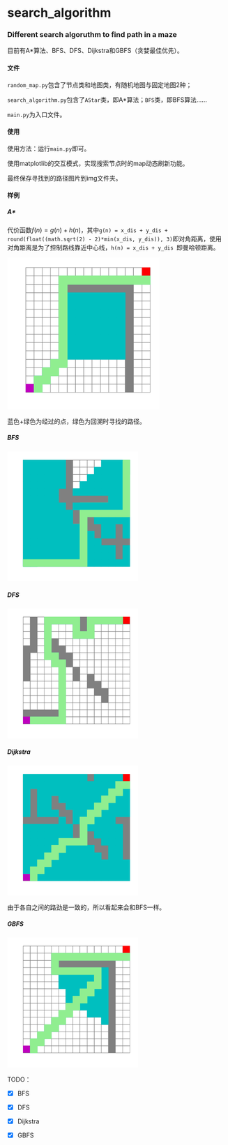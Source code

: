 # search_algorithm
### Different search algoruthm to find path in a maze

目前有A*算法、BFS、DFS、Dijkstra和GBFS（贪婪最佳优先）。



#### 文件

`random_map.py`包含了节点类和地图类，有随机地图与固定地图2种；

`search_algorithm.py`包含了`AStar`类，即A*算法；`BFS`类，即BFS算法……

`main.py`为入口文件。



#### 使用

使用方法：运行`main.py`即可。

使用matplotlib的交互模式，实现搜索节点时的map动态刷新功能。

最终保存寻找到的路径图片到img文件夹。



#### 样例

##### A*

代价函数$f(n) = g(n)+h(n)$，其中`g(n) = x_dis + y_dis + round(float((math.sqrt(2) - 2)*min(x_dis, y_dis)), 3)`即对角距离，使用对角距离是为了控制路线靠近中心线，`h(n) = x_dis + y_dis `即曼哈顿距离。

<img src="img/AStar.png" alt="A*示例" style="zoom:70%;" />

蓝色+绿色为经过的点，绿色为回溯时寻找的路径。

##### BFS

<img src="img/BFS.png" alt="BFS示例" style="zoom:60%;" />

##### DFS

<img src="img/DFS.png" alt="DFS示例" style="zoom:60%;" />

##### Dijkstra

<img src="img/Dijkstra.png" alt="Dijkstra示例" style="zoom:60%;" />

由于各自之间的路劲是一致的，所以看起来会和BFS一样。

##### GBFS

<img src="img/GBFS.png" alt="GBFS示例" style="zoom:60%;" />

TODO：

- [x] BFS
- [x] DFS
- [x] Dijkstra
- [x] GBFS

